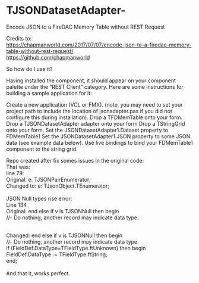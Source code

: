 # TJSONDatasetAdapter-
Encode JSON to a FireDAC Memory Table without REST Request


Credits to:<br>
https://chapmanworld.com/2017/07/07/encode-json-to-a-firedac-memory-table-without-rest-request/ <br>
https://github.com/chapmanworld

So how do I use it?

Having installed the component, it should appear on your component palette under the “REST Client” category.
Here are some instructions for building a sample application for it:

Create a new application (VCL or FMX).
(note, you may need to set your project path to include the location of jsonadapter.pas if you did not configure this during installation).
Drop a TFDMemTable onto your form.
Drop a TJSONDatasetAdapter adapter onto your form
Drop a TStringGrid onto your form.
Set the JSONDatasetAdapter1.Dataset property to FDMemTable1
Set the JSONDatasetAdapter1.JSON property to some JSON data (see example data below).
Use live bindings to bind your FDMemTable1 component to the string grid.



Repo created after fix somes issues in the original code:<br>
That was:<br>
line 79:<br>
Original: e: TJSONPairEnumerator;<br>
Changed to:  e: TJsonObject.TEnumerator;<br>
<br>
JSON Null types rise error:<br>
Line 134<br>
Original: end else if v is TJSONNull then begin<br>
          //- Do nothing, another record may indicate data type.<br><br>
          
Changed: end else if v is TJSONNull then begin<br>
          //- Do nothing, another record may indicate data type.<br>
          if (FieldDef.DataType=TFieldType.ftUnknown) then begin<br>
            FieldDef.DataType := TFieldType.ftString;<br>
          end;<br>
          <br>
 And that it, works perfect.<br>
          
          
          
          
          
          
          
          
          
